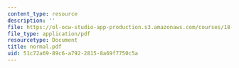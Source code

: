 ```yaml
---
content_type: resource
description: ''
file: https://ol-ocw-studio-app-production.s3.amazonaws.com/courses/18-034-honors-differential-equations-spring-2004/51c72a6989c6a79228158a69f7750c5a_normal.pdf
file_type: application/pdf
resourcetype: Document
title: normal.pdf
uid: 51c72a69-89c6-a792-2815-8a69f7750c5a
---
```

